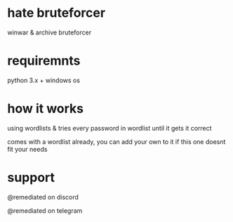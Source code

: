 # hate bruteforcer
winwar & archive bruteforcer

# requiremnts
python 3.x +
windows os

# how it works
using wordlists & tries every password in wordlist until it gets it correct

comes with a wordlist already, you can add your own to it if this one doesnt fit your needs

# support

@remediated on discord

@remediated on telegram
